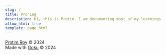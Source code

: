 ```yaml
---
slug: /
title: Pro'Log
description: Hi, this is Protim. I am documenting most of my learnings in the field of Computer Science here. 
allow_html: true
template: page.html
---
```








<a href=https://protimroy.github.io>Protim Roy</a> &copy; 2024<br>
Made with <a href=https://github.com/sea-grass/goku>Goku</a> &copy; 2024